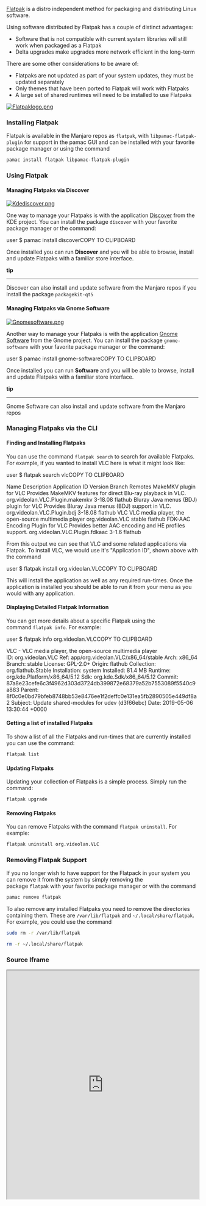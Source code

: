 [Flatpak](https://flatpak.org/) is a distro independent method for packaging and distributing Linux software.

  
Using software distributed by Flatpak has a couple of distinct advantages:

- Software that is not compatible with current system libraries will still work when packaged as a Flatpak
- Delta upgrades make upgrades more network efficient in the long-term

  
There are some other considerations to be aware of:

- Flatpaks are not updated as part of your system updates, they must be updated separately
- Only themes that have been ported to Flatpak will work with Flatpaks
- A large set of shared runtimes will need to be installed to use Flatpaks

[![Flatpaklogo.png](https://wiki.manjaro.org/images/a/ad/Flatpaklogo.png)](https://wiki.manjaro.org/index.php/File:Flatpaklogo.png)

  

### Installing Flatpak

Flatpak is available in the Manjaro repos as `flatpak`, with `libpamac-flatpak-plugin` for support in the pamac GUI and can be installed with your favorite package manager or using the command

  
```sh
pamac install flatpak libpamac-flatpak-plugin
```

  

### Using Flatpak

#### Managing Flatpaks via Discover

[![Kdediscover.png](https://wiki.manjaro.org/images/8/82/Kdediscover.png)](https://wiki.manjaro.org/index.php/File:Kdediscover.png)

One way to manage your Flatpaks is with the application [Discover](https://userbase.kde.org/Discover) from the KDE project. You can install the package `discover` with your favorite package manager or the command:

user $ pamac install discoverCOPY TO CLIPBOARD

  

Once installed you can run **Discover** and you will be able to browse, install and update Flatpaks with a familiar store interface.

**tip**

---

Discover can also install and update software from the Manjaro repos if you install the package `packagekit-qt5`

#### Managing Flatpaks via Gnome Software

[![Gnomesoftware.png](https://wiki.manjaro.org/images/a/a0/Gnomesoftware.png)](https://wiki.manjaro.org/index.php/File:Gnomesoftware.png)

Another way to manage your Flatpaks is with the application [Gnome Software](https://wiki.gnome.org/Apps/Software) from the Gnome project. You can install the package `gnome-software` with your favorite package manager or the command:

user $ pamac install gnome-softwareCOPY TO CLIPBOARD

  

Once installed you can run **Software** and you will be able to browse, install and update Flatpaks with a familiar store interface.

**tip**

---

Gnome Software can also install and update software from the Manjaro repos

### Managing Flatpaks via the CLI

#### Finding and Installing Flatpaks

You can use the command `flatpak search` to search for available Flatpaks. For example, if you wanted to install VLC here is what it might look like:

user $ flatpak search vlcCOPY TO CLIPBOARD

  

Name                                                Description                                                                Application ID                               Version              Branch               Remotes
MakeMKV plugin for VLC                              Provides MakeMKV features for direct Blu-ray playback in VLC.              org.videolan.VLC.Plugin.makemkv                                   3-18.08              flathub
Bluray Java menus (BDJ) plugin for VLC              Provides Bluray Java menus (BDJ) support in VLC.                           org.videolan.VLC.Plugin.bdj                                       3-18.08              flathub
VLC                                                 VLC media player, the open-source multimedia player                        org.videolan.VLC                                                  stable               flathub
FDK-AAC Encoding Plugin for VLC                     Provides better AAC encoding and HE profiles support.                      org.videolan.VLC.Plugin.fdkaac                                    3-1.6                flathub

From this output we can see that VLC and some related applications via Flatpak. To install VLC, we would use it's "Application ID", shown above with the command

user $ flatpak install org.videolan.VLCCOPY TO CLIPBOARD

  

This will install the application as well as any required run-times. Once the application is installed you should be able to run it from your menu as you would with any application.

#### Displaying Detailed Flatpak Information

You can get more details about a specific Flatpak using the command `flatpak info`. For example:

user $ flatpak info org.videolan.VLCCOPY TO CLIPBOARD

  

VLC - VLC media player, the open-source multimedia player   
          ID: org.videolan.VLC
         Ref: app/org.videolan.VLC/x86_64/stable
        Arch: x86_64
      Branch: stable
     License: GPL-2.0+
      Origin: flathub
  Collection: org.flathub.Stable
Installation: system
   Installed: 81.4 MB
     Runtime: org.kde.Platform/x86_64/5.12
         Sdk: org.kde.Sdk/x86_64/5.12 
      Commit: 87a8e23cefe6c3f4962d303d3724db399872e68379a52b7553089f5540c9a883
      Parent: 8f0c0e0bd79bfeb8748bb53e8476ee1f2deffc0e131ea5fb2890505e449df8a2
     Subject: Update shared-modules for udev (d3f66ebc)
        Date: 2019-05-06 13:30:44 +0000

  

#### Getting a list of installed Flatpaks

To show a list of all the Flatpaks and run-times that are currently installed you can use the command:

```sh
flatpak list
```

  

#### Updating Flatpaks

Updating your collection of Flatpaks is a simple process. Simply run the command:

```sh
flatpak upgrade
```

  

  

#### Removing Flatpaks

You can remove Flatpaks with the command `flatpak uninstall`. For example:

```sh
flatpak uninstall org.videolan.VLC
```

  

### Removing Flatpak Support

If you no longer wish to have support for the Flatpack in your system you can remove it from the system by simply removing the package `flatpak` with your favorite package manager or with the command

```sh
pamac remove flatpak
```

  

  
To also remove any installed Flatpaks you need to remove the directories containing them. These are `/var/lib/flatpak` and `~/.local/share/flatpak`. For example, you could use the command

```sh
sudo rm -r /var/lib/flatpak
```

  

```sh
rm -r ~/.local/share/flatpak
```


### Source Iframe

<iframe
		width='100%'
		height='600'
		src="https://wiki.manjaro.org/index.php/Flatpak">
</iframe>